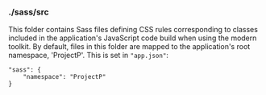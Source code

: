 ### ./sass/src

This folder contains Sass files defining CSS rules corresponding to classes
included in the application's JavaScript code build when using the modern toolkit.
By default, files in this folder are mapped to the application's root namespace, 'ProjectP'.
This is set in `"app.json"`:

    "sass": {
        "namespace": "ProjectP"
    }